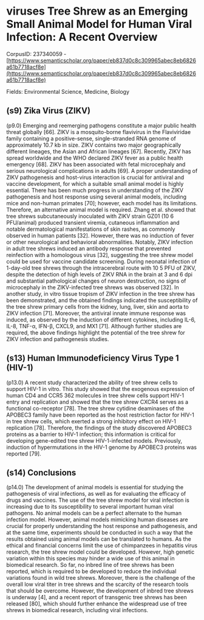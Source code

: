 # viruses Tree Shrew as an Emerging Small Animal Model for Human Viral Infection: A Recent Overview

CorpusID: 237340059 - [https://www.semanticscholar.org/paper/eb837d0c8c309965abec8eb6826a61b7718acf8e](https://www.semanticscholar.org/paper/eb837d0c8c309965abec8eb6826a61b7718acf8e)

Fields: Environmental Science, Medicine, Biology

## (s9) Zika Virus (ZIKV)
(p9.0) Emerging and reemerging pathogens constitute a major public health threat globally [66]. ZIKV is a mosquito-borne flavivirus in the Flaviviridae family containing a positive-sense, single-stranded RNA genome of approximately 10.7 kb in size. ZIKV contains two major geographically different lineages, the Asian and African lineages [67]. Recently, ZIKV has spread worldwide and the WHO declared ZIKV fever as a public health emergency [68]. ZIKV has been associated with fetal microcephaly and serious neurological complications in adults [69]. A proper understanding of ZIKV pathogenesis and host-virus interaction is crucial for antiviral and vaccine development, for which a suitable small animal model is highly essential. There has been much progress in understanding of the ZIKV pathogenesis and host response using several animal models, including mice and non-human primates [70]; however, each model has its limitations. Therefore, an alternative animal model is required. Zhang et al. showed that tree shrews subcutaneously inoculated with ZIKV strain GZ01 (10 6 PFU/animal) produced transient viremia, cutaneous inflammation and notable dermatological manifestations of skin rashes, as commonly observed in human patients [32]. However, there was no induction of fever or other neurological and behavioral abnormalities. Notably, ZIKV infection in adult tree shrews induced an antibody response that prevented reinfection with a homologous virus [32], suggesting the tree shrew model could be used for vaccine candidate screening. During neonatal infection of 1-day-old tree shrews through the intracerebral route with 10 5 PFU of ZIKV, despite the detection of high levels of ZIKV RNA in the brain at 3 and 6 dpi and substantial pathological changes of neuron destruction, no signs of microcephaly in the ZIKV-infected tree shrews was observed [32]. In another study, in vitro tissue tropism of ZIKV infection in the tree shrew has been demonstrated, and the obtained findings indicated the susceptibility of the tree shrew primary cells from the kidney, lung, liver, skin and aorta to ZIKV infection [71]. Moreover, the antiviral innate immune response was induced, as observed by the induction of different cytokines, including IL-6, IL-8, TNF-α, IFN-β, CXCL9, and MX1 [71]. Although further studies are required, the above findings highlight the potential of the tree shrew for ZIKV infection and pathogenesis studies.
## (s13) Human Immunodeficiency Virus Type 1 (HIV-1)
(p13.0) A recent study characterized the ability of tree shrew cells to support HIV-1 in vitro. This study showed that the exogenous expression of human CD4 and CCR5 362 molecules in tree shrew cells support HIV-1 entry and replication and showed that the tree shrew CXCR4 serves as a functional co-receptor [78]. The tree shrew cytidine deaminases of the APOBEC3 family have been reported as the host restriction factor for HIV-1 in tree shrew cells, which exerted a strong inhibitory effect on HIV-1 replication [78]. Therefore, the findings of the study discovered APOBEC3 proteins as a barrier to HIV-1 infection; this information is critical for developing gene-edited tree shrew HIV-1-infected models. Previously, induction of hypermutations in the HIV-1 genome by APOBEC3 proteins was reported [79].
## (s14) Conclusions
(p14.0) The development of animal models is essential for studying the pathogenesis of viral infections, as well as for evaluating the efficacy of drugs and vaccines. The use of the tree shrew model for viral infection is increasing due to its susceptibility to several important human viral pathogens. No animal models can be a perfect alternate to the human infection model. However, animal models mimicking human diseases are crucial for properly understanding the host response and pathogenesis, and at the same time, experiments should be conducted in such a way that the results obtained using animal models can be translated to humans. As the ethical and financial concerns limit the use of chimpanzees in hepatitis virus research, the tree shrew model could be developed. However, high genetic variation within this species may hinder a wide use of this animal in biomedical research. So far, no inbred line of tree shrews has been reported, which is required to be developed to reduce the individual variations found in wild tree shrews. Moreover, there is the challenge of the overall low viral titer in tree shrews and the scarcity of the research tools that should be overcome. However, the development of inbred tree shrews is underway [4], and a recent report of transgenic tree shrews has been released [80], which should further enhance the widespread use of tree shrews in biomedical research, including viral infections. 
